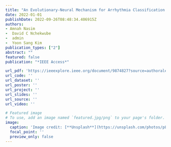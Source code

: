 ```yaml
---
title: "An Evolutionary-Neural Mechanism for Arrhythmia Classification with Optimum Features using Single-Lead Electrocardiogram"
date: 2022-01-01
publishDate: 2022-09-26T08:48:34.406915Z
authors:
- Amnah Nasim
-  David C Nchekwube
-  admin
-  Yoon Sang Kim
publication_types: ["2"]
abstract: ""
featured: false
publication: "*IEEE Access*"

url_pdf: 'https://ieeexplore.ieee.org/document/9874827?source=authoralert'
url_code: ''
url_dataset: ''
url_poster: ''
url_project: ''
url_slides: ''
url_source: ''
url_video: ''

# Featured image
# To use, add an image named `featured.jpg/png` to your page's folder.
image:
  caption: 'Image credit: [**Unsplash**](https://unsplash.com/photos/pLCdAaMFLTE)'
  focal_point: ''
  preview_only: false
---
```


